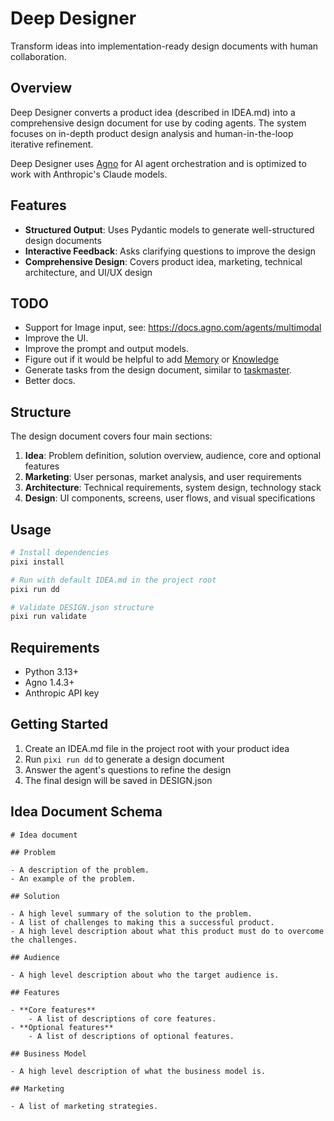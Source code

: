 # Deep Designer

Transform ideas into implementation-ready design documents with human collaboration.

## Overview

Deep Designer converts a product idea (described in IDEA.md) into a comprehensive design document for use by coding agents. The system focuses on in-depth product design analysis and human-in-the-loop iterative refinement.

Deep Designer uses [Agno](https://docs.agno.com/introduction) for AI agent orchestration and is optimized to work with Anthropic's Claude models.

## Features

- **Structured Output**: Uses Pydantic models to generate well-structured design documents
- **Interactive Feedback**: Asks clarifying questions to improve the design
- **Comprehensive Design**: Covers product idea, marketing, technical architecture, and UI/UX design

## TODO
- Support for Image input, see: https://docs.agno.com/agents/multimodal
- Improve the UI.
- Improve the prompt and output models.
- Figure out if it would be helpful to add [Memory](https://docs.agno.com/agents/memory) or [Knowledge](https://docs.agno.com/agents/knowledge) 
- Generate tasks from the design document, similar to [taskmaster](https://github.com/eyaltoledano/claude-task-master).
- Better docs.

## Structure

The design document covers four main sections:

1. **Idea**: Problem definition, solution overview, audience, core and optional features
2. **Marketing**: User personas, market analysis, and user requirements
3. **Architecture**: Technical requirements, system design, technology stack
4. **Design**: UI components, screens, user flows, and visual specifications

## Usage

```bash
# Install dependencies
pixi install

# Run with default IDEA.md in the project root
pixi run dd

# Validate DESIGN.json structure
pixi run validate
```

## Requirements

- Python 3.13+
- Agno 1.4.3+
- Anthropic API key

## Getting Started

1. Create an IDEA.md file in the project root with your product idea
2. Run `pixi run dd` to generate a design document
3. Answer the agent's questions to refine the design
4. The final design will be saved in DESIGN.json

## Idea Document Schema
```
# Idea document

## Problem

- A description of the problem.
- An example of the problem.

## Solution

- A high level summary of the solution to the problem.
- A list of challenges to making this a successful product.
- A high level description about what this product must do to overcome the challenges.

## Audience

- A high level description about who the target audience is.

## Features

- **Core features**
    - A list of descriptions of core features.
- **Optional features**
    - A list of descriptions of optional features.

## Business Model

- A high level description of what the business model is.

## Marketing

- A list of marketing strategies.
```
